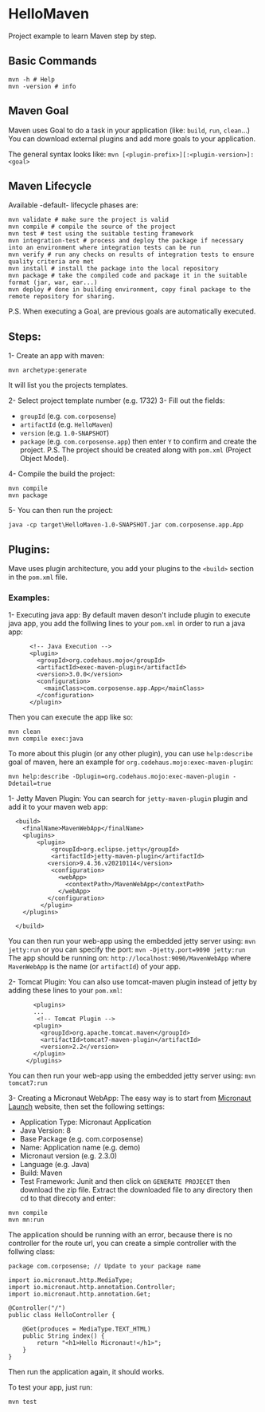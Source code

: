 # HelloMaven

Project example to learn Maven step by step.

## Basic Commands
```
mvn -h # Help
mvn -version # info
```

## Maven Goal
Maven uses Goal to do a task in your application (like: `build`, `run`, `clean`...)
You can download external plugins and add more goals to your application.

The general syntax looks like: `mvn [<plugin-prefix>][:<plugin-version>]:<goal>`

## Maven Lifecycle
Available -default- lifecycle phases are:
```
mvn validate # make sure the project is valid
mvn compile # compile the source of the project
mvn test # test using the suitable testing framework
mvn integration-test # process and deploy the package if necessary into an environment where integration tests can be run
mvn verify # run any checks on results of integration tests to ensure quality criteria are met
mvn install # install the package into the local repository
mvn package # take the compiled code and package it in the suitable format (jar, war, ear...)
mvn deploy # done in building environment, copy final package to the remote repository for sharing.
```
P.S. When executing a Goal, are previous goals are automatically executed.


## Steps:
1- Create an app with maven:
```
mvn archetype:generate
```
It will list you the projects templates.

2- Select project template number (e.g. 1732)
3- Fill out the fields:
- `groupId` (e.g. `com.corposense`)
- `artifactId` (e.g. `HelloMaven`)
- `version` (e.g. `1.0-SNAPSHOT`)
- `package` (e.g. `com.corposense.app`)
then enter `Y` to confirm and create the project.
P.S. The project should be created along with `pom.xml` (Project Object Model).

4- Compile the build the project:
```
mvn compile
mvn package
```
5- You can then run the project:
```
java -cp target\HelloMaven-1.0-SNAPSHOT.jar com.corposense.app.App
```

## Plugins:
Mave uses plugin architecture, you add your plugins to the `<build>` section in the `pom.xml` file.

### Examples:

1- Executing java app:
By default maven deson't include plugin to execute java app, you add the follwing lines to your `pom.xml` in order to run a java app:

```
      <!-- Java Execution -->
      <plugin>
        <groupId>org.codehaus.mojo</groupId>
        <artifactId>exec-maven-plugin</artifactId>
        <version>3.0.0</version>
        <configuration>
          <mainClass>com.corposense.app.App</mainClass>
        </configuration>
      </plugin>
```
Then you can execute the app like so:
```
mvn clean
mvn compile exec:java
```
To more about this plugin (or any other plugin), you can use `help:describe` goal of maven, here an example for `org.codehaus.mojo:exec-maven-plugin`:
```
mvn help:describe -Dplugin=org.codehaus.mojo:exec-maven-plugin -Ddetail=true
```

1- Jetty Maven Plugin:
You can search for `jetty-maven-plugin` plugin and add it to your maven web app:
```
  <build>
    <finalName>MavenWebApp</finalName>
    <plugins>
		<plugin>
		    <groupId>org.eclipse.jetty</groupId>
		    <artifactId>jetty-maven-plugin</artifactId>
		   <version>9.4.36.v20210114</version>
		    <configuration>
		      <webApp>
		        <contextPath>/MavenWebApp</contextPath>
		      </webApp>
		   </configuration>
		 </plugin>
    </plugins>
    
  </build>
```

You can then run your web-app using the embedded jetty server using:
`mvn jetty:run`
or you can specify the port:
`mvn -Djetty.port=9090 jetty:run`
The app should be running on: `http://localhost:9090/MavenWebApp` where `MavenWebApp` is the name (or `artifactId`) of your app. 

 2- Tomcat Plugin:
 You can also use tomcat-maven plugin instead of jetty by adding these lines to your `pom.xml`:
 ```
 		<plugins>
 		...
         <!-- Tomcat Plugin -->
        <plugin>
          <groupId>org.apache.tomcat.maven</groupId>
          <artifactId>tomcat7-maven-plugin</artifactId>
          <version>2.2</version>
        </plugin>
      </plugins>
 ```
 You can then run your web-app using the embedded jetty server using:
`mvn tomcat7:run`
 
3- Creating a Micronaut WebApp:
The easy way is to start from [Micronaut Launch](https://micronaut.io/launch/) website, then set the following settings:
- Application Type: Micronaut Application
- Java Version: 8
- Base Package (e.g. com.corposense)
- Name: Application name (e.g. demo)
- Micronaut version (e.g. 2.3.0)
- Language (e.g. Java)
- Build: Maven
- Test Framework: Junit
and then click on `GENERATE PROJECET` then download the zip file.
Extract the downloaded file to any directory then cd to that direcoty and enter:
```
mvn compile
mvn mn:run
```
The application should be running with an error, because there is no controller for the route url, you can create a simple controller with the follwing class:
```
package com.corposense; // Update to your package name

import io.micronaut.http.MediaType;
import io.micronaut.http.annotation.Controller;
import io.micronaut.http.annotation.Get;

@Controller("/") 
public class HelloController {

    @Get(produces = MediaType.TEXT_HTML) 
    public String index() {
        return "<h1>Hello Micronaut!</h1>"; 
    }
}
```
Then run the application again, it should works.

To test your app, just run:
```
mvn test
```
